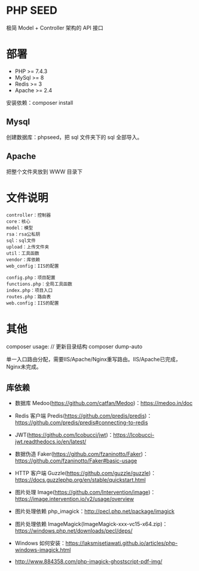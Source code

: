 # PHP SEED

极简 Model + Controller 架构的 API 接口

# 部署

- PHP >= 7.4.3
- MySql >= 8
- Redis >= 3
- Apache >= 2.4

安装依赖：composer install

## Mysql

创建数据库：phpseed，把 sql 文件夹下的 sql 全部导入。

## Apache

把整个文件夹放到 WWW 目录下

# 文件说明

```text
controller：控制器
core：核心
model：模型
rsa：rsa公私钥
sql：sql文件
upload：上传文件夹
util：工具函数
vendor：库依赖
web_config：IIS的配置

config.php：项目配置
functions.php：全局工具函数
index.php：项目入口
routes.php：路由表
web.config：IIS的配置
```

# 其他

composer usage:
	// 更新目录结构
	composer dump-auto

单一入口路由分配，需要IIS/Apache/Nginx重写路由。IIS/Apache已完成，Nginx未完成。

## 库依赖

- 数据库 Medoo(https://github.com/catfan/Medoo)：https://medoo.in/doc
- Redis 客户端 Predis(https://github.com/predis/predis)：https://github.com/predis/predis#connecting-to-redis
- JWT(https://github.com/lcobucci/jwt)：https://lcobucci-jwt.readthedocs.io/en/latest/
- 数据伪造 Faker(https://github.com/fzaninotto/Faker)：https://github.com/fzaninotto/Faker#basic-usage
- HTTP 客户端 Guzzle(https://github.com/guzzle/guzzle)：https://docs.guzzlephp.org/en/stable/quickstart.html

- 图片处理 Image(https://github.com/Intervention/image)：https://image.intervention.io/v2/usage/overview
- 图片处理依赖 php_imagick：http://pecl.php.net/package/imagick
- 图片处理依赖 ImageMagick(ImageMagick-xxx-vc15-x64.zip)：https://windows.php.net/downloads/pecl/deps/
- Windows 如何安装：https://laksmisetiawati.github.io/articles/php-windows-imagick.html
- http://www.884358.com/php-imagick-ghostscript-pdf-img/